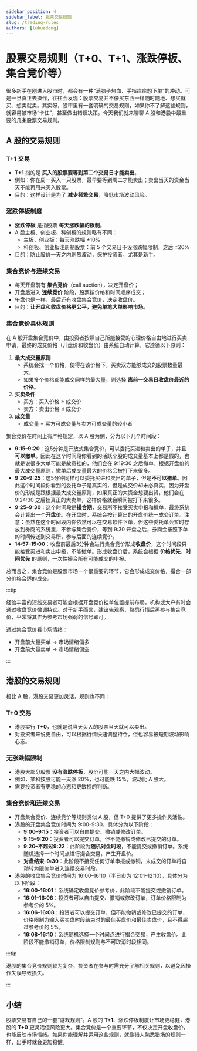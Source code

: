 ```yaml
---
sidebar_position: 4
sidebar_label: 股票交易规则
slug: /trading-rules
authors: [luhuadong]
---
```


# 股票交易规则（T+0、T+1、涨跌停板、集合竞价等）

很多新手在刚进入股市时，都会有一种“满脑子热血、手指痒痒想下单”的冲动。可是一旦真正去操作，往往会发现：股票交易并不像买东西一样随时随地、想买就买、想卖就卖。其实呀，股市里有一套明确的交易规则，如果你不了解这些规则，就容易被市场“卡住”，甚至做出错误决策。今天我们就来聊聊 A 股和港股中最重要的几条股票交易规则。



## A 股的交易规则

### T+1 交易

- **T+1** 指的是 **买入的股票要等到第二个交易日才能卖出**。
- 例如：你在周一买入一只股票，最早要等到周二才能卖出；卖出当天的资金当天不能再用来买入股票。
- 目的：这样设计是为了 **减少频繁交易**，降低市场波动风险。

### 涨跌停板制度

- **涨跌停板** 是指股票 **每天涨跌幅的限制**。
- A 股主板、创业板、科创板的规则略有不同：
  - 主板、创业板：每天涨跌幅 ±10%
  - 科创板、创业板注册制股票：前 5 个交易日不设涨跌幅限制，之后 ±20%
- 目的：防止股价一天之内剧烈波动，保护投资者，尤其是新手。

### 集合竞价与连续交易

- 每天开盘前有 **集合竞价**（call auction），决定开盘价；
- 开盘后进入 **连续竞价** 阶段，股票按价格和时间顺序成交；
- 午盘也是一样，最后还有收盘集合竞价，决定收盘价。
- 目的：**让开盘和收盘价格更公平，避免单笔大单影响市场。**

### 集合竞价具体规则

在 A 股开盘集合竞价中，由投资者按照自己所能接受的心理价格自由地进行买卖申请，最终的成交价格（开盘价和收盘价）由系统自动计算，它遵循以下原则：

1. **最大成交量原则**
   - 系统会找一个价格，使得在该价格下，买卖双方能够成交的股票数量最大。
   - 如果多个价格都能成交同样的最大量，则选择 **离前一交易日收盘价最近的价格**。
2. **买卖条件**
   - 买方：买入价格 ≥ 成交价
   - 卖方：卖出价格 ≤ 成交价
3. **成交量**
   - 成交量 = 买方可成交量与卖方可成交量的较小者

集合竞价在时间上有严格规定，以 A 股为例，分为以下几个时间段：

- **9:15–9:20**：这5分钟是开放式集合竞价，可以委托买进和卖出的单子，并且**可以撤单**。因此在这个时间段你看到的活跃个股的成交量基本上都是假的，也就是说很多大单可能是故意挂的，他们会在 9:19:30 之后撤单。根据开盘价的最大成交量原则，撤单后成交量最大的价格会被打下来很多。
- **9:20–9:25**：这5分钟同样可以委托买进和卖出的单子，但是**不可以撤单**。因此这个时间段你看到的委托单子是真实的，但是成交价却未必真实，因为开盘价的形成是跟根据最大成交量原则，如果真正的大资金想要出货，他们会在 9:24:30 之后挂真正的大卖单，这样价格就会瞬间被打下来很多。
- **9:25–9:30**：这个时间段是**撮合期**，交易所不接受买卖申报和撤单，最终系统会计算出一个**开盘价**。在开盘时，系统会按计算出的开盘价统一成交订单。注意：虽然在这个时间段内你依然可以在交易软件下单，但这些委托单会暂时存放到券商的系统里，不参与集合竞价，等到 9:30 开盘之后，券商会按照下单的时间传送到交易所，参与后面的连续竞价。
- **14:57–15:00**：收盘前最后3分钟会进行集合竞价形成**收盘价**，这个时间段只能接受买进和卖出申报，不能撤单。形成收盘价后，系统会根据 **价格优先**、**时间优先** 的原则，一次性撮合所有可能成交的申报。﻿

总而言之，集合竞价是股票市场一个很重要的环节，它会形成成交价格，撮合一部分价格合适的成交。

:::tip 

经验丰富的短线交易者可能会根据开盘竞价挂单位置提前布局，机构或大户有时会通过收盘竞价微调持仓。对于新手而言，建议先观察，熟悉行情后再参与集合竞价，平常将其作为参考市场强弱的信号即可。

透过集合竞价看市场情绪：

- 开盘前大量买单 → 市场情绪偏多
- 开盘前大量卖单 → 市场情绪偏空

:::



## 港股的交易规则

相比 A 股，港股交易更加灵活，规则也不同：

### T+0 交易

- 港股实行 **T+0**，也就是说当天买入的股票当天就可以卖出。
- 对投资者来说更自由，可以根据行情快速调整持仓，但也容易被短期波动影响心态。

### 无涨跌幅限制

- 港股大部分股票 **没有涨跌停板**，股价可能一天之内大幅波动。
- 例如，某科技股可能一天涨 20%，也可能跌 15%，波动比 A 股大。
- 需要投资者有更稳的心态和更敏捷的判断。

### 集合竞价和连续交易

- 开盘集合竞价、连续竞价等规则类似 A 股，但 T+0 提供了更多操作灵活性。
- 港股的开盘集合竞价时间为 9:00–9:30，具体分为以下阶段：
  - **9:00–9:15**：投资者可以自由提交、撤销或修改订单。
  - **9:15–9:20**：投资者可以提交订单，但不能撤销或修改已提交的订单。
  - **9:20–不超过9:22**：此阶段为**随机对盘时段**，不能提交或撤销订单。系统随机选择一个时间点进行撮合交易，产生开盘价。
  - **对盘结束–9:30**：此阶段不接受任何订单申报或撤销，未成交的订单将自动转为限价单进入连续交易时段。
- 港股的收盘集合竞价时间为 16:00–16:10（半日市为 12:01–12:10），具体分为以下阶段：
  - **16:00–16:01**：系统确定收盘竞价参考价，此阶段不能提交或撤销订单。
  - **16:01–16:06**：投资者可以自由提交、撤销或修改订单，订单价格限制为参考价的 5%。
  - **16:06–16:08**：投资者可以提交订单，但不能撤销或修改已提交的订单，价格限制为输入买卖盘时段结束时的最佳买盘价和最佳卖盘价，且不得超过参考价的 5%。
  - **16:08–16:10**：系统随机选择一个时间点进行撮合交易，产生收盘价。此阶段不能撤销订单，价格限制规则与不可取消时段相同。


:::tip

港股的集合竞价规则较为复杂，投资者在参与时需充分了解相关规则，以避免因操作失误导致损失。

:::



## 小结

股票交易有自己的一套“游戏规则”。A 股的 **T+1**、涨跌停板制度让市场更稳健，港股的 **T+0** 更灵活但风险更大。集合竞价是一个重要环节，不仅决定开盘收盘价，也能反映市场情绪。如果你能理解并运用这些规则，就像猎人熟悉猎场的规则一样，出手时就会更加稳健。
